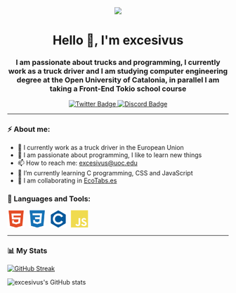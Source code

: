 <div id="header" align="center">
    <img src="https://media.giphy.com/media/Dk57URqjqjHjNGHeMV/giphy.gif" width="200" />
    <h1 align="center">Hello 👋, I'm excesivus</h1> 
    <h3 align="center"> I am passionate about trucks and programming, I currently work as a truck driver and I am studying  computer  engineering degree at the Open University of Catalonia, in parallel I  am  taking  a  Front-End Tokio school course </h3>

</div>
<div id="badges" align="center">
    <a href="https://twitter.com/exxcesivus" target="_blank">
        <img src="https://img.shields.io/twitter/follow/exxcesivus?color=blue&logo=twitter&style=for-the-badge" alt="Twitter Badge" />
    </a> 
      <a href="[https://twitter.com/exxcesivus](https://discord.com/channels/710138849350647871/1001590179846443129)" target="_blank">
        <img src="https://img.shields.io/discord/710138849350647871?color=blue&logo=discord&logoColor=blue&style=for-the-badge" alt="Discord Badge" />
    </a>      
</div>

---
### ⚡ About me:

- 🔭 I currently work as a truck driver in the European Union
- 💬 I am passionate about programming, I like to learn new things
- 📫 How to reach me: excesivus@uoc.edu
- 🌱 I’m currently learning C programming, CSS and JavaScript
- 👯 I am collaborating in [EcoTabs.es](EcoTabs.es)


<div align="left">
    <h3> 🔨 Languages and Tools:</h3>
    <div>
        <img src="https://github.com/devicons/devicon/blob/master/icons/html5/html5-plain.svg" title="HTML5" alt="HTML" width="40" height="40"/>&nbsp;
        <img src="https://github.com/devicons/devicon/blob/master/icons/css3/css3-plain.svg" title="CSS3" alt="CSS" width="40" height="40"/>&nbsp;
        <img src="https://github.com/devicons/devicon/blob/master/icons/c/c-plain.svg" title="C" alt="C-Programming" width="40" height="40"/>&nbsp;
        <img src="https://github.com/devicons/devicon/blob/master/icons/javascript/javascript-plain.svg" title="JavaScript" alt="JS" width="40" height="40"/>&nbsp;
    </div>
</div>

---

### 📊 My Stats

[![GitHub Streak](https://streak-stats.demolab.com?user=excesivus&theme=modern-lilac&hide_border=true&date_format=j%20M%5B%20Y%5D)](https://git.io/streak-stats)

![excesivus's GitHub stats](https://github-readme-stats.vercel.app/api?username=excesivus&show_icons=true&theme=dracula)










<!--
**excesivus/excesivus** is a ✨ _special_ ✨ repository because its `README.md` (this file) appears on your GitHub profile.
[![Top Langs](https://github-readme-stats.vercel.app/api/top-langs/?username=excesivus&layout=compact)](https://github.com/anuraghazra/github-readme-stats)
Here are some ideas to get you started:

- 🔭 I’m currently working on ...
- 🌱 I’m currently learning ...
- 👯 I’m looking to collaborate on ...
- 🤔 I’m looking for help with ...
- 💬 Ask me about ...
- 📫 How to reach me: ...
- 😄 Pronouns: ...
- ⚡ Fun fact: ...
-->
